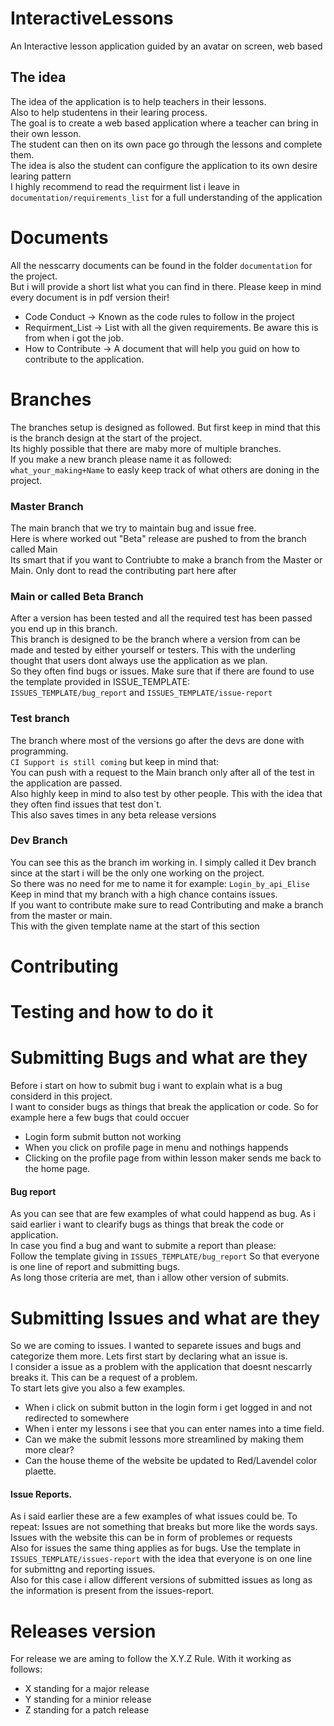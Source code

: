 # InteractiveLessons
An Interactive lesson application guided by an avatar on screen, web based 

## The idea
The idea of the application is to help teachers in their lessons.    
Also to help studentens in their learing process.  
The goal is to create a web based application where a teacher can bring in their own lesson.  
The student can then on its own pace go through the lessons and complete them.  
The idea is also the student can configure the application to its own desire learing pattern  
I highly recommend to read the requirment list i leave in `documentation/requirements_list` for a full understanding of the application  

# Documents  
All the nesscarry documents can be found in the folder `documentation` for the project.  
But i will provide a short list what you can find in there. Please keep in mind every document is in pdf version their!  
 - Code Conduct -> Known as the code rules to follow in the project  
 - Requirment_List -> List with all the given requirements. Be aware this is from when i got the job.  
 - How to Contribute -> A document that will help you guid on how to contribute to the application.  
 
# Branches  
The branches setup is designed as followed. But first keep in mind that this is the branch design at the start of the project.  
Its highly possible that there are maby more of multiple branches.  
If you make a new branch please name it as followed: `what_your_making+Name` to easly keep track of what others are doning in the project.  
### Master Branch  
The main branch that we try to maintain bug and issue free.  
Here is where worked out "Beta" release are pushed to from the branch called Main  
Its smart that if you want to Contriubte to make a branch from the Master or Main. Only dont to read the contributing part here after  
### Main or called Beta Branch  
After a version has been tested and all the required test has been passed you end up in this branch.  
This branch is designed to be the branch where a version from can be made and tested by either yourself or testers.
This with the underling thought that users dont always use the application as we plan.  
So they often find bugs or issues. Make sure that if there are found to use the template provided in ISSUE_TEMPLATE:  
`ISSUES_TEMPLATE/bug_report` and `ISSUES_TEMPLATE/issue-report`  
### Test branch 
The branch where most of the versions go after the devs are done with programming.  
`CI Support is still coming` but keep in mind that:  
You can push with a request to the Main branch only after all of the test in the application are passed.  
Also highly keep in mind to also test by other people. This with the idea that they often find issues that test don`t.  
This also saves times in any beta release versions  
### Dev Branch  
You can see this as the branch im working in. I simply called it Dev branch since at the start i will be the only one working on the project.  
So there was no need for me to name it for example: `Login_by_api_Elise`  
Keep in mind that my branch with a high chance contains issues.  
If you want to contribute make sure to read Contributing and make a branch from the master or main.  
This with the given template name at the start of this section  
# Contributing  
# Testing and how to do it 
# Submitting Bugs and what are they  
Before i start on how to submit bug i want to explain what is a bug considerd in this project.  
I want to consider bugs as things that break the application or code. So for example here a few bugs that could occuer  
 - Login form submit button not working  
 - When you click on profile page in menu and nothings happends  
 - Clicking on the profile page from within lesson maker sends me back to the home page.  
 #### Bug report  
 As you can see that are few examples of what could happend as bug. As i said earlier i want to clearify bugs as things that break the code or application.  
 In case you find a bug and want to submite a report than please:  
 Follow the template giving in `ISSUES_TEMPLATE/bug_report` So that everyone is one line of report and submitting bugs.  
 As long those criteria are met, than i allow other version of submits. 
# Submitting Issues and what are they  
So we are coming to issues. I wanted to separete issues and bugs and categorize them more. Lets first start by declaring what an issue is.  
I consider a issue as a problem with the application that doesnt nescarrly breaks it. This can be a request of a problem.  
To start lets give you also a few examples.  
 - When i click on submit button in the login form i get logged in and not redirected to somewhere  
 - When i enter my lessons i see that you can enter names into a time field.  
 - Can we make the submit lessons more streamlined by making them more clear?  
 - Can the house theme of the website be updated to Red/Lavendel color plaette.  
#### Issue Reports.
As i said earlier these are a few examples of what issues could be. To repeat: Issues are not something that breaks but more like the words says.  
Issues with the website this can be in form of problemes or requests  
Also for issues the same thing applies as for bugs. Use the template in `ISSUES_TEMPLATE/issues-report` with the idea that everyone is on one line for submittng and reporting issues.  
Also for this case i allow different versions of submitted issues as long as the information is present from the issues-report.  
# Releases version  
For release we are aming to follow the X.Y.Z Rule. With it working as follows:  
 - X standing for a major release  
 - Y standing for a minior release  
 - Z standing for a patch release  
